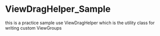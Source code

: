 # ViewDragHelper_Sample
this is a practice sample use ViewDragHelper which is the utility class for writing custom ViewGroups
